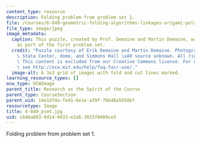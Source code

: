 ```yaml
---
content_type: resource
description: Folding problem from problem set 1.
file: /courses/6-849-geometric-folding-algorithms-linkages-origami-polyhedra-fall-2012/cb4ba8039d149433e2a63015f0469ce3_6-849_pset.JPG
file_type: image/jpeg
image_metadata:
  caption: This puzzle, created by Prof. Demaine and Martin Demaine, was assigned
    as part of the first problem set.
  credit: "Puzzle courtesy of Erik Demaine and Martin Demaine. Photographs of MIT\
    \ Stata Center, dome, and Simmons Hall \xA9 source unknown. All rights reserved.\
    \ This content is excluded from our Creative Commons license. For more information,\
    \ see http://ocw.mit.edu/help/faq-fair-use/."
  image-alt: A 3x3 grid of images with fold and cut lines marked.
learning_resource_types: []
ocw_type: OCWImage
parent_title: Research as the Spirit of the Course
parent_type: CourseSection
parent_uid: 14e1df4a-fe41-6e1e-a39f-7bb48a5958bf
resourcetype: Image
title: 6-849_pset.jpg
uid: cb4ba803-9d14-9433-e2a6-3015f0469ce3
---
```

Folding problem from problem set 1.


